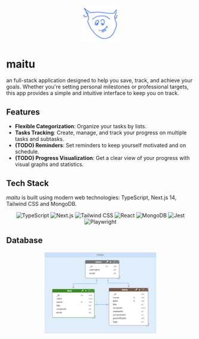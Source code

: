 
<p align="center">
  <img src="https://raw.githubusercontent.com/vmberto/maitu/main/public/icons/apple-touch-icon.png" alt="MAITU Logo" width="100" />
</p>

# maitu

an full-stack application designed to help you save, track, and achieve your goals. Whether you're setting personal milestones or professional targets, this app provides a simple and intuitive interface to keep you on track.

## Features

- **Flexible Categorization**: Organize your tasks by lists.
- **Tasks Tracking**: Create, manage, and track your progress on multiple tasks and subtasks.
- **(TODO) Reminders**: Set reminders to keep yourself motivated and on schedule.
- **(TODO) Progress Visualization**: Get a clear view of your progress with visual graphs and statistics.

## Tech Stack

_maitu_ is built using modern web technologies: TypeScript, Next.js 14, Tailwind CSS and MongoDB.

<p align="center">
  <img src="https://upload.wikimedia.org/wikipedia/commons/4/4c/Typescript_logo_2020.svg" alt="TypeScript" width="60" />
  <img src="https://www.hacksoft.io/_next/image?url=https%3A%2F%2Fwww.datocms-assets.com%2F98835%2F1684410508-image-7.png&w=640&q=75" alt="Next.js" width="60" />
  <img src="https://upload.wikimedia.org/wikipedia/commons/thumb/d/d5/Tailwind_CSS_Logo.svg/1024px-Tailwind_CSS_Logo.svg.png" alt="Tailwind CSS" width="60" />
  <img src="https://upload.wikimedia.org/wikipedia/commons/a/a7/React-icon.svg" alt="React" width="60" />
  <img src="https://cdn.icon-icons.com/icons2/3053/PNG/512/mongodb_compass_macos_bigsur_icon_189933.png" alt="MongoDB" width="60" />
  <img src="https://cdn.freebiesupply.com/logos/large/2x/jest-logo-png-transparent.png" alt="Jest" width="60" />
  <img src="https://playwright.dev/img/playwright-logo.svg" alt="Playwright" width="60" />
</p>

## Database

<p align="center">
  <img src="https://raw.githubusercontent.com/vmberto/maitu/main/docs/mongodb-database.png" alt="maitu-db" width="60%" />
</p>
